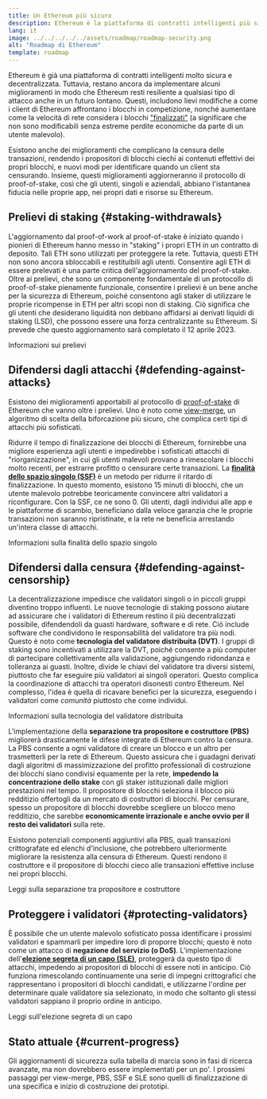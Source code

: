 ```yaml
---
title: Un Ethereum più sicuro
description: Ethereum è la piattaforma di contratti intelligenti più sicura e decentralizzata che esista. Tuttavia, restano ancora da implementare alcuni miglioramenti in modo che Ethereum resti resiliente a qualsiasi livello di attacco anche in un futuro lontano.
lang: it
image: ../../../../../assets/roadmap/roadmap-security.png
alt: "Roadmap di Ethereum"
template: roadmap
---
```


Ethereum è già una piattaforma di contratti intelligenti molto sicura e decentralizzata. Tuttavia, restano ancora da implementare alcuni miglioramenti in modo che Ethereum resti resiliente a qualsiasi tipo di attacco anche in un futuro lontano. Questi, includono lievi modifiche a come i client di Ethereum affrontano i blocchi in competizione, nonché aumentare come la velocità di rete considera i blocchi ["finalizzati"](/developers/docs/consensus-mechanisms/pos/#finality) (a significare che non sono modificabili senza estreme perdite economiche da parte di un utente malevolo).

Esistono anche dei miglioramenti che complicano la censura delle transazioni, rendendo i propositori di blocchi ciechi ai contenuti effettivi dei propri blocchi, e nuovi modi per identificare quando un client sta censurando. Insieme, questi miglioramenti aggiorneranno il protocollo di proof-of-stake, così che gli utenti, singoli e aziendali, abbiano l'istantanea fiducia nelle proprie app, nei propri dati e risorse su Ethereum.

## Prelievi di staking {#staking-withdrawals}

L'aggiornamento dal proof-of-work al proof-of-stake è iniziato quando i pionieri di Ethereum hanno messo in "staking" i propri ETH in un contratto di deposito. Tali ETH sono utilizzati per proteggere la rete. Tuttavia, questi ETH non sono ancora sbloccabili e restituibili agli utenti. Consentire agli ETH di essere prelevati è una parte critica dell'aggiornamento del proof-of-stake. Oltre ai prelievi, che sono un componente fondamentale di un protocollo di proof-of-stake pienamente funzionale, consentire i prelievi è un bene anche per la sicurezza di Ethereum, poiché consentono agli staker di utilizzare le proprie ricompense in ETH per altri scopi non di staking. Ciò significa che gli utenti che desiderano liquidità non debbano affidarsi ai derivati liquidi di staking (LSD), che possono essere una forza centralizzante su Ethereum. Si prevede che questo aggiornamento sarà completato il 12 aprile 2023.

<ButtonLink variant="outline-color" to="/staking/withdrawals/">Informazioni sui prelievi</ButtonLink>

## Difendersi dagli attacchi {#defending-against-attacks}

Esistono dei miglioramenti apportabili al protocollo di [proof-of-stake](/developers/docs/consensus-mechanisms/pos/) di Ethereum che vanno oltre i prelievi. Uno è noto come [view-merge](https://ethresear.ch/t/view-merge-as-a-replacement-for-proposer-boost/13739), un algoritmo di scelta della biforcazione più sicuro, che complica certi tipi di attacchi più sofisticati.

Ridurre il tempo di finalizzazione dei blocchi di Ethereum, fornirebbe una migliore esperienza agli utenti e impedirebbe i sofisticati attacchi di "riorganizzazione", in cui gli utenti malevoli provano a rimescolare i blocchi molto recenti, per estrarre profitto o censurare certe transazioni. La [**finalità dello spazio singolo (SSF)**](/roadmap/single-slot-finality/) è un metodo per ridurre il ritardo di finalizzazione. In questo momento, esistono 15 minuti di blocchi, che un utente malevolo potrebbe teoricamente convincere altri validatori a riconfigurare. Con la SSF, ce ne sono 0. Gli utenti, dagli individui alle app e le piattaforme di scambio, beneficiano dalla veloce garanzia che le proprie transazioni non saranno ripristinate, e la rete ne beneficia arrestando un'intera classe di attacchi.

<ButtonLink variant="outline-color" to="/roadmap/single-slot-finality/">Informazioni sulla finalità dello spazio singolo</ButtonLink>

## Difendersi dalla censura {#defending-against-censorship}

La decentralizzazione impedisce che validatori singoli o in piccoli gruppi diventino troppo influenti. Le nuove tecnologie di staking possono aiutare ad assicurare che i validatori di Ethereum restino il più decentralizzati possibile, difendendoli da guasti hardware, software e di rete. Ciò include software che condividono le responsabilità del validatore tra più nodi. Questo è noto come **tecnologia del validatore distribuita (DVT)**. I gruppi di staking sono incentivati a utilizzare la DVT, poiché consente a più computer di partecipare collettivamente alla validazione, aggiungendo ridondanza e tolleranza ai guasti. Inoltre, divide le chiavi del validatore tra diversi sistemi, piuttosto che far eseguire più validatori ai singoli operatori. Questo complica la coordinazione di attacchi tra operatori disonesti contro Ethereum. Nel complesso, l'idea è quella di ricavare benefici per la sicurezza, eseguendo i validatori come _comunità_ piuttosto che come individui.

<ButtonLink variant="outline-color" to="/staking/dvt/">Informazioni sulla tecnologia del validatore distribuita</ButtonLink>

L'implementazione della **separazione tra propositore e costruttore (PBS)** migliorerà drasticamente le difese integrate di Ethereum contro la censura. La PBS consente a ogni validatore di creare un blocco e un altro per trasmetterli per la rete di Ethereum. Questo assicura che i guadagni derivati dagli algoritmi di massimizzazione del profitto professionali di costruzione dei blocchi siano condivisi equamente per la rete, **impedendo la concentrazione dello stake** con gli staker istituzionali dalle migliori prestazioni nel tempo. Il propositore di blocchi seleziona il blocco più redditizio offertogli da un mercato di costruttori di blocchi. Per censurare, spesso un propositore di blocchi dovrebbe scegliere un blocco meno redditizio, che sarebbe **economicamente irrazionale e anche ovvio per il resto dei validatori** sulla rete.

Esistono potenziali componenti aggiuntivi alla PBS, quali transazioni crittografate ed elenchi d'inclusione, che potrebbero ulteriormente migliorare la resistenza alla censura di Ethereum. Questi rendono il costruttore e il propositore di blocchi cieco alle transazioni effettive incluse nei propri blocchi.

<ButtonLink variant="outline-color" to="/roadmap/pbs/">Leggi sulla separazione tra propositore e costruttore</ButtonLink>

## Proteggere i validatori {#protecting-validators}

È possibile che un utente malevolo sofisticato possa identificare i prossimi validatori e spammarli per impedire loro di proporre blocchi; questo è noto come un attacco di **negazione del servizio (o DoS)**. L'implementazione dell'[**elezione segreta di un capo (SLE)**](/roadmap/secret-leader-election), proteggerà da questo tipo di attacchi, impedendo ai propositori di blocchi di essere noti in anticipo. Ciò funziona rimescolando continuamente una serie di impegni crittografici che rappresentano i propositori di blocchi candidati, e utilizzarne l'ordine per determinare quale validatore sia selezionato, in modo che soltanto gli stessi validatori sappiano il proprio ordine in anticipo.

<ButtonLink variant="outline-color" to="/roadmap/secret-leader-election">Leggi sull'elezione segreta di un capo</ButtonLink>

## Stato attuale {#current-progress}

Gli aggiornamenti di sicurezza sulla tabella di marcia sono in fasi di ricerca avanzate, ma non dovrebbero essere implementati per un po'. I prossimi passaggi per view-merge, PBS, SSF e SLE sono quelli di finalizzazione di una specifica e inizio di costruzione dei prototipi.
